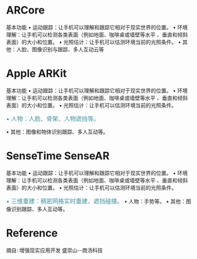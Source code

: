 # ARCore

基本功能
• 运动跟踪：让手机可以理解和跟踪它相对于现实世界的位置。
• 环境理解：让手机可以检测各类表面（例如地面、咖啡桌或墙壁等水平
、垂直和倾斜表面）的大小和位置。
• 光照估计：让手机可以估测环境当前的光照条件。
• 其他：人脸、图像识别与跟踪、多人互动云等



# Apple ARKit  

基本功能
• 运动跟踪：让手机可以理解和跟踪它相对于现实世界的位置。
• 环境理解：让手机可以检测各类表面（例如地面、咖啡桌或墙壁等水平
、垂直和倾斜表面）的大小和位置。
• 光照估计：让手机可以估测环境当前的光照条件。

<font color="#4590a3" size="3px">• 人物：人脸、骨架、人物遮挡等。</font>

• 其他：图像和物体识别跟踪、多人互动等。  



# SenseTime SenseAR  

基本功能
• 运动跟踪：让手机可以理解和跟踪它相对于现实世界的位置。
• 环境理解：让手机可以检测各类表面（例如地面、咖啡桌或墙壁等水平
、垂直和倾斜表面）的大小和位置。
• 光照估计：让手机可以估测环境当前的光照条件。

<font color="#4590a3" size="3px">• 三维重建：稠密网格实时重建，遮挡碰撞。</font>
• 人物：手势等。
• 其他：图像识别跟踪、多人互动等。  



# Reference

摘自: 增强现实应用开发  盛崇山--商汤科技  